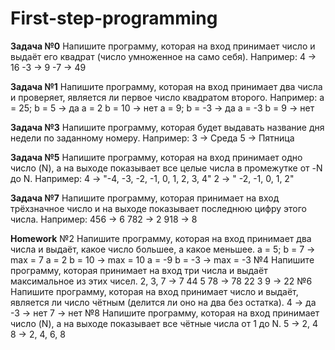 # First-step-programming
**Задача №0**
Напишите программу, которая на вход принимает
число и выдаёт его квадрат (число умноженное на
само себя).
Например: 4 -> 16 -3 -> 9 -7 -> 49

**Задача №1**
Напишите программу, которая на вход принимает
два числа и проверяет, является ли первое число
квадратом второго.
Например:
a = 25; b = 5 -> да
a = 2 b = 10 -> нет
a = 9; b = -3 -> да
a = -3 b = 9 -> нет

**Задача №3**
Напишите программу, которая будет выдавать
название дня недели по заданному номеру.
Например:
3 -> Среда
5 -> Пятница

**Задача №5**
Напишите программу, которая на вход принимает
одно число (N), а на выходе показывает все целые
числа в промежутке от -N до N.
Например:
4 -> "-4, -3, -2, -1, 0, 1, 2, 3, 4"
2 -> " -2, -1, 0, 1, 2"

**Задача №7**
Напишите программу, которая принимает на вход
трёхзначное число и на выходе
показывает последнюю цифру этого числа.
Например:
456 -> 6
782 -> 2
918 -> 8

**Homework**
№2 Напишите программу, которая на вход принимает два числа и выдаёт, какое число
большее, а какое меньшее.
 a = 5; b = 7 -> max = 7
 a = 2 b = 10 -> max = 10
 a = -9 b = -3 -> max = -3
№4 Напишите программу, которая принимает на вход три числа и выдаёт максимальное из
этих чисел.
 2, 3, 7 -> 7
 44 5 78 -> 78
 22 3 9 -> 22
№6 Напишите программу, которая на вход принимает число и выдаёт, является ли число
чётным (делится ли оно на два без остатка).
 4 -> да
 -3 -> нет
 7 -> нет
№8 Напишите программу, которая на вход принимает число (N), а на выходе показывает
все чётные числа от 1 до N.
 5 -> 2, 4
 8 -> 2, 4, 6, 8
